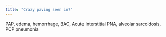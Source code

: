 ```yaml
---
title: "Crazy paving seen in?"
---
```

PAP, edema, hemorrhage, BAC, Acute interstitial PNA, alveolar sarcoidosis, PCP pneumonia

